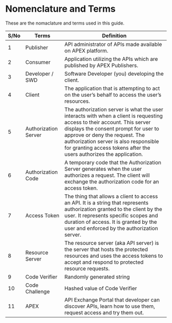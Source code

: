 # Nomenclature and Terms

These are the nomaclature and terms used in this guide.

| S/No | Terms                | Definition                                                                                                                                                                                                                                                                                                         |
| ---- | -------------------- | ------------------------------------------------------------------------------------------------------------------------------------------------------------------------------------------------------------------------------------------------------------------------------------------------------------------ |
| 1    | Publisher            | API administrator of APIs made available on APEX platform.                                                                                                                                                                                                                                                         |
| 2    | Consumer             | Application utilizing the APIs which are published by APEX Publishers.                                                                                                                                                                                                                                             |
| 3    | Developer / SWD      | Software Developer (you) developing the client.                                                                                                                                                                                                                                                                    |
| 4    | Client               | The application that is attempting to act on the user’s behalf to access the user’s resources.                                                                                                                                                                                                                     |
| 5    | Authorization Server | The authorization server is what the user interacts with when a client is requesting access to their account. This server displays the consent prompt for user to approve or deny the request. The authorization server is also responsible for granting access tokens after the users authorizes the application. |
| 6    | Authorization Code   | A temporary code that the Authorization Server generates when the user authorizes a request. The client will exchange the authorization code for an access token.                                                                                                                                                  |
| 7    | Access Token         | The thing that allows a client to access an API. It is a string that represents authorization granted to the client by the user. It represents specific scopes and duration of access. It is granted by the user and enforced by the authorization server.                                                         |
| 8    | Resource Server      | The resource server (aka API server) is the server that hosts the protected resources and uses the access tokens to accept and respond to protected resource requests.                                                                                                                                             |
| 9    | Code Verifier        | Randomly generated string                                                                                                                                                                                                                                                                                          |
| 10   | Code Challenge       | Hashed value of Code Verifier                                                                                                                                                                                                                                                                                      |
| 11   | APEX                 | API Exchange Portal that developer can discover APIs, learn how to use them, request access and try them out.                                                                                                                                                                                                      |
